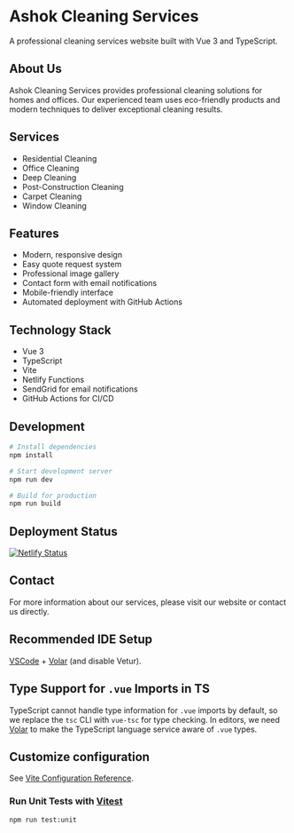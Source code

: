 # Ashok Cleaning Services

A professional cleaning services website built with Vue 3 and TypeScript.

## About Us

Ashok Cleaning Services provides professional cleaning solutions for homes and offices. Our experienced team uses eco-friendly products and modern techniques to deliver exceptional cleaning results.

## Services

- Residential Cleaning
- Office Cleaning
- Deep Cleaning
- Post-Construction Cleaning
- Carpet Cleaning
- Window Cleaning

## Features

- Modern, responsive design
- Easy quote request system
- Professional image gallery
- Contact form with email notifications
- Mobile-friendly interface
- Automated deployment with GitHub Actions

## Technology Stack

- Vue 3
- TypeScript
- Vite
- Netlify Functions
- SendGrid for email notifications
- GitHub Actions for CI/CD

## Development

```sh
# Install dependencies
npm install

# Start development server
npm run dev

# Build for production
npm run build
```

## Deployment Status

[![Netlify Status](https://api.netlify.com/api/v1/badges/644ad5ee-c0f2-4329-9408-b93821f209eb/deploy-status)](https://app.netlify.com/sites/guileless-belekoy-267fdf/deploys)

## Contact

For more information about our services, please visit our website or contact us directly.

## Recommended IDE Setup

[VSCode](https://code.visualstudio.com/) + [Volar](https://marketplace.visualstudio.com/items?itemName=Vue.volar) (and disable Vetur).

## Type Support for `.vue` Imports in TS

TypeScript cannot handle type information for `.vue` imports by default, so we replace the `tsc` CLI with `vue-tsc` for type checking. In editors, we need [Volar](https://marketplace.visualstudio.com/items?itemName=Vue.volar) to make the TypeScript language service aware of `.vue` types.

## Customize configuration

See [Vite Configuration Reference](https://vite.dev/config/).

### Run Unit Tests with [Vitest](https://vitest.dev/)

```sh
npm run test:unit
```
